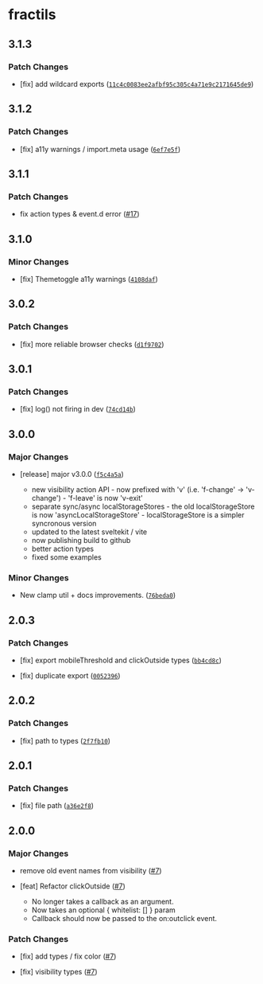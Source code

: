 # fractils

## 3.1.3

### Patch Changes

-   [fix] add wildcard exports ([`11c4c0083ee2afbf95c305c4a71e9c2171645de9`](https://github.com/FractalHQ/fractils/commit/11c4c0083ee2afbf95c305c4a71e9c2171645de9))

## 3.1.2

### Patch Changes

-   [fix] a11y warnings / import.meta usage ([`6ef7e5f`](https://github.com/FractalHQ/fractils/commit/6ef7e5f1d69952c2a5fb263e25bfb208a97b1fea))

## 3.1.1

### Patch Changes

-   fix action types & event.d error ([#17](https://github.com/FractalHQ/fractils/pull/17))

## 3.1.0

### Minor Changes

-   [fix] Themetoggle a11y warnings ([`4108daf`](https://github.com/FractalHQ/fractils/commit/4108dafb784152fa9f116689d40f8b35a7bb4437))

## 3.0.2

### Patch Changes

-   [fix] more reliable browser checks ([`d1f9702`](https://github.com/FractalHQ/fractils/commit/d1f97029948836572ee5b304fc94fb22c81f098e))

## 3.0.1

### Patch Changes

-   [fix] log() not firing in dev ([`74cd14b`](https://github.com/FractalHQ/fractils/commit/74cd14b23cd6066f43b77e0d09e92a79f405404e))

## 3.0.0

### Major Changes

-   [release] major v3.0.0 ([`f5c4a5a`](https://github.com/FractalHQ/fractils/commit/f5c4a5af43a50ed411eefb39ad26948e8546151a))

    -   new visibility action API - now prefixed with 'v' (i.e. 'f-change' -> 'v-change') - 'f-leave' is now 'v-exit'
    -   separate sync/async localStorageStores - the old localStorageStore is now 'asyncLocalStorageStore' - localStorageStore is a simpler syncronous version
    -   updated to the latest sveltekit / vite
    -   now publishing build to github
    -   better action types
    -   fixed some examples

### Minor Changes

-   New clamp util + docs improvements. ([`76beda0`](https://github.com/FractalHQ/fractils/commit/76beda07c574a0ba09df072ca6ad21aff26cde57))

## 2.0.3

### Patch Changes

-   [fix] export mobileThreshold and clickOutside types ([`bb4cd8c`](https://github.com/FractalHQ/fractils/commit/bb4cd8ca0693ff2b628088e8bf5b09e055bcb4cc))

*   [fix] duplicate export ([`0052396`](https://github.com/FractalHQ/fractils/commit/005239692f4015dc7e52afbb5ce9155c12336120))

## 2.0.2

### Patch Changes

-   [fix] path to types ([`2f7fb10`](https://github.com/FractalHQ/fractils/commit/2f7fb10a8db83b71d2f6330705432a3d1dc77692))

## 2.0.1

### Patch Changes

-   [fix] file path ([`a36e2f8`](https://github.com/FractalHQ/fractils/commit/a36e2f837870a1463b6b0edfbb9a53f0f8ab0221))

## 2.0.0

### Major Changes

-   remove old event names from visibility ([#7](https://github.com/FractalHQ/fractils/pull/7))

*   [feat] Refactor clickOutside ([#7](https://github.com/FractalHQ/fractils/pull/7))

    -   No longer takes a callback as an argument.
    -   Now takes an optional { whitelist: [] } param
    -   Callback should now be passed to the on:outclick event.

### Patch Changes

-   [fix] add types / fix color ([#7](https://github.com/FractalHQ/fractils/pull/7))

*   [fix] visibility types ([#7](https://github.com/FractalHQ/fractils/pull/7))
